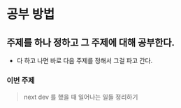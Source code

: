 # 공부 방법

## 주제를 하나 정하고 그 주제에 대해 공부한다.
- 다 하고 나면 바로 다음 주제를 정해서 그걸 파고 간다.

### 이번 주제
> next dev 를 했을 때 일어나는 일들 정리하기
